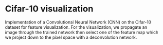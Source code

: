 # Cifar-10 visualization
Implementation of a Convolutional Neural Network (CNN) on the Cifar-10 dataset for feature visualization. For the visualization, we propagate an image through the trained network then select one of the feature map which we project down to the pixel space with a deconvolution network.
